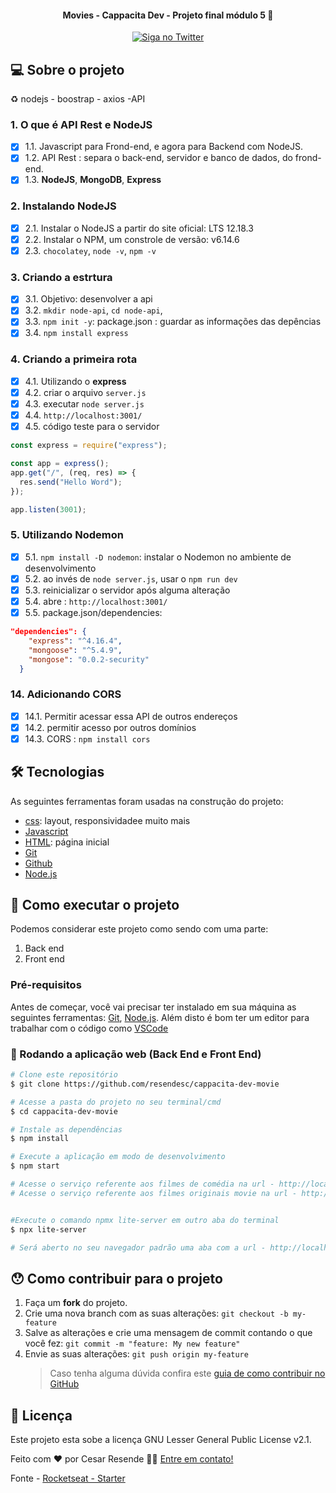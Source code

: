 <h4 align="center"> 
	Movies - Cappacita Dev - Projeto final módulo 5 🚀
</h4>

<p align="center">
  <a href="https://twitter.com/Cesar_resende1">
    <img alt="Siga no Twitter" src="https://img.shields.io/twitter/url?url=https://github.com/resendesc/cappacita-dev-movie">
  </a>
</p>

## 💻 Sobre o projeto

♻️ nodejs - boostrap - axios -API

### 1. O que é API Rest e NodeJS

- [x] 1.1. Javascript para Frond-end, e agora para Backend com NodeJS.
- [x] 1.2. API Rest : separa o back-end, servidor e banco de dados, do frond-end.
- [x] 1.3. **NodeJS**, **MongoDB**, **Express**

### 2. Instalando NodeJS

- [x] 2.1. Instalar o NodeJS a partir do site oficial: LTS 12.18.3
- [x] 2.2. Instalar o NPM, um constrole de versão: v6.14.6
- [x] 2.3. `chocolatey`, `node -v`, `npm -v`

### 3. Criando a estrtura

- [x] 3.1. Objetivo: desenvolver a api
- [x] 3.2. `mkdir node-api`, `cd node-api`,
- [x] 3.3. `npm init -y`: package.json : guardar as informações das depências
- [x] 3.4. `npm install express`

### 4. Criando a primeira rota

- [x] 4.1. Utilizando o **express**
- [x] 4.2. criar o arquivo `server.js`
- [x] 4.3. executar `node server.js`
- [x] 4.4. `http://localhost:3001/`
- [x] 4.5. código teste para o servidor

```javascript
const express = require("express");

const app = express();
app.get("/", (req, res) => {
  res.send("Hello Word");
});

app.listen(3001);
```

### 5. Utilizando Nodemon

- [x] 5.1. `npm install -D nodemon`: instalar o Nodemon no ambiente de desenvolvimento
- [x] 5.2. ao invés de `node server.js`, usar o `npm run dev`
- [x] 5.3. reinicializar o servidor após alguma alteração
- [x] 5.4. abre : `http://localhost:3001/`
- [x] 5.5. package.json/dependencies:

```json
"dependencies": {
    "express": "^4.16.4",
    "mongoose": "^5.4.9",
    "mongose": "0.0.2-security"
  }
```

### 14. Adicionando CORS

- [x] 14.1. Permitir acessar essa API de outros endereços
- [x] 14.2. permitir acesso por outros domínios
- [x] 14.3. CORS : `npm install cors`

## 🛠 Tecnologias

As seguintes ferramentas foram usadas na construção do projeto:

- [css][css]: layout, responsividadee muito mais
- [Javascript][javascript]
- [HTML][html]: página inicial
- [Git][git]
- [Github][github]
- [Node.js][nodejs]

## 🚀 Como executar o projeto

Podemos considerar este projeto como sendo com uma parte:

1. Back end
2. Front end

### Pré-requisitos

Antes de começar, você vai precisar ter instalado em sua máquina as seguintes ferramentas:
[Git](https://git-scm.com), [Node.js][nodejs].
Além disto é bom ter um editor para trabalhar com o código como [VSCode][vscode]

### 🧭 Rodando a aplicação web (Back End e Front End)

```bash
# Clone este repositório
$ git clone https://github.com/resendesc/cappacita-dev-movie

# Acesse a pasta do projeto no seu terminal/cmd
$ cd cappacita-dev-movie

# Instale as dependências
$ npm install

# Execute a aplicação em modo de desenvolvimento
$ npm start

# Acesse o serviço referente aos filmes de comédia na url - http://localhost:3008/comedia
# Acesse o serviço referente aos filmes originais movie na url - http://localhost:3008/originais-movie


#Execute o comando npmx lite-server em outro aba do terminal
$ npx lite-server

# Será aberto no seu navegador padrão uma aba com a url - http://localhost:3000

```

## 😯 Como contribuir para o projeto

1. Faça um **fork** do projeto.
2. Crie uma nova branch com as suas alterações: `git checkout -b my-feature`
3. Salve as alterações e crie uma mensagem de commit contando o que você fez: `git commit -m "feature: My new feature"`
4. Envie as suas alterações: `git push origin my-feature`
   > Caso tenha alguma dúvida confira este [guia de como contribuir no GitHub](https://github.com/firstcontributions/first-contributions)

## 📝 Licença

Este projeto esta sobe a licença GNU Lesser General Public License v2.1.

Feito com ❤️ por Cesar Resende 👋🏽 [Entre em contato!](https://www.linkedin.com/in/cesar-resende/)

[git]: https://git-scm.com/doc
[github]: https://docs.github.com/en
[nodejs]: https://nodejs.org/
[typescript]: https://www.typescriptlang.org/
[expo]: https://expo.io/
[reactjs]: https://reactjs.org
[rn]: https://facebook.github.io/react-native/
[yarn]: https://yarnpkg.com/
[vscode]: https://code.visualstudio.com/
[vceditconfig]: https://marketplace.visualstudio.com/items?itemName=EditorConfig.EditorConfig
[license]: https://opensource.org/licenses/MIT
[vceslint]: https://marketplace.visualstudio.com/items?itemName=dbaeumer.vscode-eslint
[prettier]: https://marketplace.visualstudio.com/items?itemName=esbenp.prettier-vscode
[rs]: https://rocketseat.com.br
[css]: https://developer.mozilla.org/en-US/docs/Web/CSS
[html]: https://developer.mozilla.org/en-US/docs/Web/HTML
[javascript]: https://developer.mozilla.org/en-US/docs/Web/JavaScript

Fonte - [Rocketseat - Starter](https://rocketseat.com.br/)
